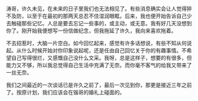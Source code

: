 
涛哥，许久未见，在未来的日子里我们也无法相见了。有些消息确实会让人觉得猝不及防，以至于在最初的那两天总忍不住湿润眼眶。后来，我也便开始告诉自己少去触碰那些记忆。人总是要去忘记一些事的，或主动，或无意。我有好几天没想到你了。刚开始我便想写一份信做纪念，但我拖延了许久，我向来喜欢拖着。

不去招惹时，大脑一片空白。如今回忆起来，感觉有许多话想说，有些不知从何说起。从什么时候开始对你印象说起呢，还是任由自己回忆关于你的有趣事情。不希望自己写得很烂，又感慨自己没什么文采。我呀，总是这样子，想要的有很多，但能力又不够，所以我总觉得自己生活中充满了无奈。而你毫不客气的给我又带来了一丝无奈。

我们之间最近的一次谈话已是许久之前了，最后一次见到你，那更是接近三年之前了。按原计划，我们应该会在锴哥的婚礼上碰面的。